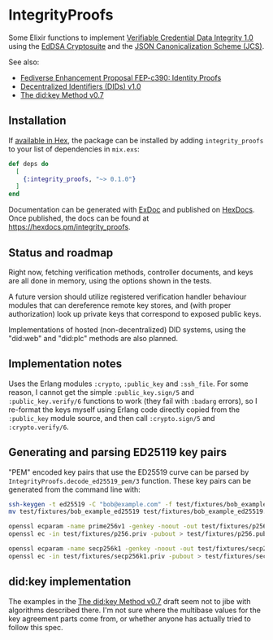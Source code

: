 # IntegrityProofs

Some Elixir functions to implement [Verifiable Credential Data Integrity 1.0](https://www.w3.org/TR/vc-data-integrity/) using the 
[EdDSA Cryptosuite](https://www.w3.org/TR/vc-di-eddsa/) and the
[JSON Canonicalization Scheme (JCS)](https://www.rfc-editor.org/rfc/rfc8785).

See also:

* [Fediverse Enhancement Proposal FEP-c390: Identity Proofs](https://codeberg.org/silverpill/feps/src/branch/main/c390/fep-c390.md)
* [Decentralized Identifiers (DIDs) v1.0](https://www.w3.org/TR/did-core/)
* [The did:key Method v0.7](https://w3c-ccg.github.io/did-method-key/)

## Installation

If [available in Hex](https://hex.pm/docs/publish), the package can be installed
by adding `integrity_proofs` to your list of dependencies in `mix.exs`:

```elixir
def deps do
  [
    {:integrity_proofs, "~> 0.1.0"}
  ]
end
```

Documentation can be generated with [ExDoc](https://github.com/elixir-lang/ex_doc)
and published on [HexDocs](https://hexdocs.pm). Once published, the docs can
be found at <https://hexdocs.pm/integrity_proofs>.

## Status and roadmap

Right now, fetching verification methods, controller documents, and keys are all
done in memory, using the options shown in the tests. 

A future version should utilize registered verification handler
behaviour modules that can dereference remote key stores, and 
(with proper authorization) look up private keys that correspond
to exposed public keys.

Implementations of hosted (non-decentralized) DID systems,
using the "did:web" and "did:plc" methods are also planned.

## Implementation notes

Uses the Erlang modules `:crypto`, `:public_key` and `:ssh_file`. For some reason,
I cannot get the simple `:public_key.sign/5` and `:public_key.verify/6` functions
to work (they fail with `:badarg` errors), so I re-format the keys myself using 
Erlang code directly copied from the `:public_key` module source, 
and then call `:crypto.sign/5` and `:crypto.verify/6`. 

## Generating and parsing ED25119 key pairs

"PEM" encoded key pairs that use the ED25519 curve can be parsed by
`IntegrityProofs.decode_ed25519_pem/3` function. These key pairs
can be generated from the command line with:

```sh
ssh-keygen -t ed25519 -C "bob@example.com" -f test/fixtures/bob_example_ed25519
mv test/fixtures/bob_example_ed25519 test/fixtures/bob_example_ed25519.pub

openssl ecparam -name prime256v1 -genkey -noout -out test/fixtures/p256.priv
openssl ec -in test/fixtures/p256.priv -pubout > test/fixtures/p256.pub

openssl ecparam -name secp256k1 -genkey -noout -out test/fixtures/secp256k1.priv
openssl ec -in test/fixtures/secp256k1.priv -pubout > test/fixtures/secp256k1.pub
```

## did:key implementation

The examples in the [The did:key Method v0.7](https://w3c-ccg.github.io/did-method-key/) 
draft seem not to jibe with algorithms described there. I'm not sure where the 
multibase values for the key agreement parts come from, or whether anyone
has actually tried to follow this spec.
